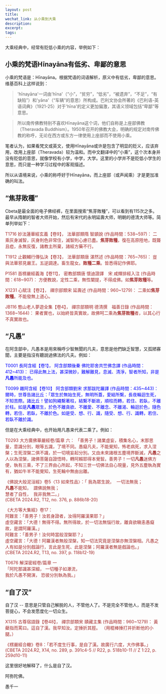 ```yaml
---
layout: post
title: 
wechat_link: 从小乘到大乘
description: 
excerpt: 
tags:
---
```


大乘经典中，经常有贬低小乘的内容，举例如下：

## 小乘的梵语Hīnayāna有低劣、卑鄙的意思

小乘的梵语是：Hīnayāna。根据梵语的词语解析，原义中有低劣，卑鄙的意思。维基百科上这样说到：

> 'hīnayāna'一词由'hīna'（“小”，“贫穷”，“低劣”，“被遗弃”，“不足”，“有缺陷”）和'yāna'（“车辆”的意思）所构成。巴利文协会所著的《巴利语-英语词典》（1921-25）对于'hīna'的定义更加偏激，其语义领域包括“卑鄙”等意思。

> 所以南传佛教特别不喜欢Hīnayāna这个词，他们自称是上座部佛教（Theravada Buddhism）。1950年召开的佛教大会，明确的规定对南传佛教的称呼，无论在西方或东方一律使用上座部而不使用小乘。

笔者认为，如果看梵文或英文，使用Hīnayāna或许是包含了明显的贬义，应该弃用，改用上座部（Theravada）较为温和。而中文翻译中的“小乘”，这个次本身并没有贬低的意思，就像学校有小学，中学，大学。这里的小学并不是贬低小学生的意思，而只是一种学习过程中的客观描述。

所以从语境来说，小乘的称呼好于Hīnayāna，而上座部（或声闻乘）才是更加准确的叫法。

## “焦芽敗種”

Cbeta是最全面的电子佛经裤，在里面搜索“焦芽敗種”，可以看到有115次之多。最早从隋朝的智者大师开始，然后有宋代的永明延壽大师，明朝的德清大师等。简单列举如下：

<span style="color:brown">T1716 妙法蓮華經玄義【卷9】，
法華部類隋 智顗說 (作品時間：538~597)：
二乘灰身滅智，灰身則色非常住，滅智則心慮已盡。**焦芽敗種**，復在高原陸地，既聾且瘂，永無反復，諸教主所棄，諸經方藥不行。

<span style="color:brown">T1912 止觀輔行傳弘決【卷3】，
法華部類唐 湛然述 (作品時間：765~765)：
豈與法華邪見嚴王。五逆調達。畜生龍女。**敗種二乘**。皆悉得記作佛耶。

<span style="color:brown">P1581 首楞嚴經義海【卷11】，
密教部類唐 懷迪證譯　宋 咸輝排經入注 (作品時間：618~907)：
方便教說，定性二乘，無性闡提，不得成佛。如**焦芽敗種**等。

<span style="color:brown">X1231 心賦注【卷2】，
禪宗部類宋 延壽述 (作品時間：960~1279)：
二乘如**焦芽敗種**。不能發無上道心。

<span style="color:brown">JB116 憨山老人夢遊全集【卷4】，
禪宗部類明 德清撰　福善日錄 (作品時間：1368~1644)：
果者實也，以始終皆真實故，故佛呵二乘為**焦芽敗種**者，以其心行不真實故也。

## “凡愚”

在阿含部中，凡愚本是用來稱呼少智無聞的凡夫，意思是他們缺乏智慧，又孤陋寡聞，主要是指沒有聽說過佛法的凡夫。例如：

<span style="color:blue">T0001 長阿含經【卷1】，
阿含部類後秦 佛陀耶舍共竺佛念譯 (作品時間：412~413)：
已得此無上法，甚深微妙，難解難見，息滅、清淨，智者所知，非是**凡愚**所能及也。

<span style="color:blue">T0099 雜阿含經【卷10】
阿含部類劉宋 求那跋陀羅譯 (作品時間：435~443)：
爾時，世尊告諸比丘：「眾生於無始生死，無明所蓋，愛結所繫，長夜輪迴生死，不知苦際。諸比丘！譬如狗繩繫著柱，結繫不斷故，順柱而轉，若住、若臥，不離於柱。如是**凡愚**眾生，於色不離貪欲、不離愛、不離念、不離渴、輪迴於色，隨色轉，若住、若臥，不離於色。如是受、想、行、識，隨受、想、行、識轉，若住、若臥不離於識。

但是在大乘经典中，也开始用凡愚来代表二乘了。例如：

<span style="color:brown">T0293 大方廣佛華嚴經卷/篇章 六：
「善男子！諸業虛妄，積集名心，末那思量，意識分別，眼等五識，了境不同。愚癡凡夫，不能覺知，怖老病死，求入涅槃；生死涅槃二俱不識，於一切境妄起分別。又由未來諸根五塵境界斷滅，**凡愚**之人以為涅槃，諸佛菩薩自證悟時，轉阿賴耶得本覺智。善男子！一切**凡愚**迷佛方便，執有三乘，不了三界由心所起，不知三世一切佛法自心現量，見外五塵執為實有，猶如牛羊不能覺知，生死輪中無由出離。

<span style="color:brown">《佛說大般泥洹經》卷5〈13 如來性品〉：「 
我為眾生說，  一切法無我；<br>
**凡愚**不能知，  謂佛說無我；<br>
慧者了自性，  我非我無二。」<br>
(CBETA 2024.R2, T12, no. 376, p. 886b18-20)

<span style="color:brown">《大方等大集經》卷17：<br>
阿難言：「善男子！汝若身證者，汝得阿羅漢果耶？」<br>
虛空藏言：「大德！無得不得。無所得故，於一切法無惱行故，離貪欲瞋恚愚癡故，是謂阿羅漢。」<br>
阿難言：「善男子！汝何時當般涅槃耶？」<br>
虛空藏言：「大德！阿羅漢者無般涅槃，知一切法究竟是涅槃亦無涅槃相。凡愚之人有如是分別戲論行，言此是生死、此是涅槃；阿羅漢者無是戲論也。」<br>
(CBETA 2024.R2, T13, no. 397, p. 118b12-19)

<span style="color:brown">T0676 解深密經卷/篇章 一<br>
「阿陀那識甚深細，  	一切種子如瀑流，<br>
我於凡愚不開演，  	恐彼分別執為我。」<br>

## “自了汉”

自了汉 -- 意思是只管自己解脱的人，不管他人了。不是完全不管他人，而是不发菩提心，不会发愿度化一切众生。

<span style="color:brown">X1315 古尊宿語錄【卷48】，
禪宗部類宋 賾藏主集 (作品時間：960~1279)：
黃蘗指而罵曰。這自了漢。我早知汝。定捶折其脛。
（用棍棒捶打并折断他的小腿。）

<span style="color:brown">《楞嚴經合轍》卷8：「若不度生行事，是自了漢。故廣行六度，大作佛事。」(CBETA 2024.R2, X14, no. 289, p. 391c4-5 // R22, p. 518b10-11 // Z 1:22, p. 259d10-11)

这里很好地解释了，什么是自了汉。


阿弥陀佛。

愚千一

